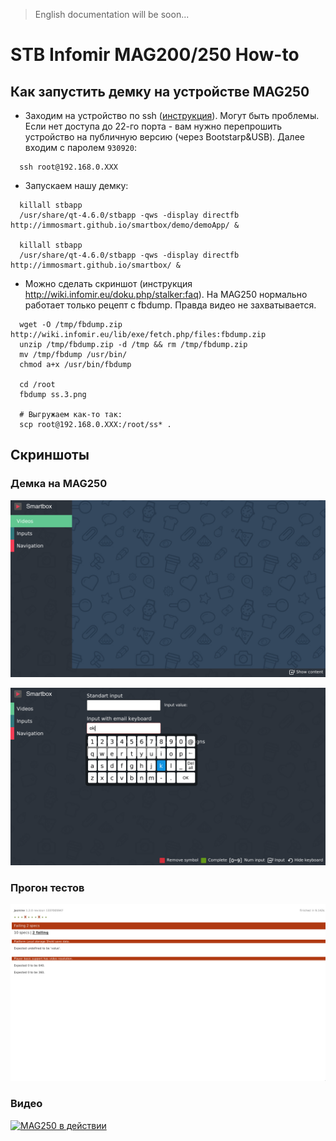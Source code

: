 > English documentation will be soon...

# STB Infomir MAG200/250 How-to

## Как запустить демку на устройстве MAG250

* Заходим на устройство по ssh ([инструкция](http://wiki.infomir.eu/doku.php/faq:second_bootloader_mag200_250)). Могут быть проблемы. Если нет доступа до 22-го порта - вам нужно перепрошить устройство на публичную версию (через Bootstarp&USB). Далее входим с паролем `930920`:

```
  ssh root@192.168.0.XXX
```

* Запускаем нашу демку:

```
  killall stbapp
  /usr/share/qt-4.6.0/stbapp -qws -display directfb http://immosmart.github.io/smartbox/demo/demoApp/ &

  killall stbapp
  /usr/share/qt-4.6.0/stbapp -qws -display directfb http://immosmart.github.io/smartbox/ &
```

* Можно сделать скриншот (инструкция http://wiki.infomir.eu/doku.php/stalker:faq). На MAG250 нормально работает только рецепт с fbdump. Правда видео не захватывается.

```
  wget -O /tmp/fbdump.zip http://wiki.infomir.eu/lib/exe/fetch.php/files:fbdump.zip
  unzip /tmp/fbdump.zip -d /tmp && rm /tmp/fbdump.zip
  mv /tmp/fbdump /usr/bin/
  chmod a+x /usr/bin/fbdump

  cd /root
  fbdump ss.3.png

  # Выгружаем как-то так:
  scp root@192.168.0.XXX:/root/ss* .
```

## Скриншоты

### Демка на MAG250

![Alt text](img/mag_10.png)

![Alt text](img/mag_11.png)

### Прогон тестов

![Alt text](img/mag_20.png)

### Видео

[![MAG250 в действии](http://img.youtube.com/vi/Wd69d_WsD0Q/0.jpg)](http://www.youtube.com/watch?v=Wd69d_WsD0Q)
